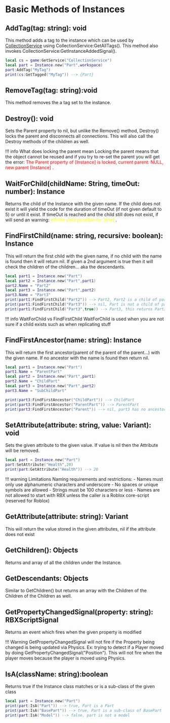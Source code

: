 # Basic Methods of Instances

## AddTag(tag: string): void
 This method adds a tag to the instance which can be used by [CollectionService](https://create.roblox.com/docs/reference/engine/classes/CollectionService) using CollectionService:GetAllTags(). This method also invokes CollectionService:GetInstanceAddedSignal().

 ```lua
local cs = game:GetService("CollectionService") 
local part = Instance.new("Part",workspace) 
part:AddTag("MyTag") 
print(cs:GetTagged("MyTag")) --> {Part}
 ```
## RemoveTag(tag: string):void
This method removes the a tag set to the instance.

## Destroy(): void
Sets the Parent property to nil, but unlike the Remove() method, Destroy() locks the parent and disconnects all connections. This will also call the Destroy methods of the children as well.

!!! info What does locking the parent mean
    Locking the parent means that the object cannot be reused and if you try to re-set the parent you will get the error: <span style="color:red"> The Parent property of [Instance] is locked, current parent: NULL, new parent [Instance]  </span>.
## WaitForChild(childName: String, timeOut: number): Instance
Returns the child of the Instance with the given name. If the child does not exist it will yield the code for the duration of timeOut (if not given default to 5) or until it exist. If timeOut is reached and the child still does not exist, if will send an warning: <span style="color:yellow"> Infinite yield possible on: [line]  </span>.


## FindFirstChild(name: string, recursive: boolean): Instance
This will return the first child with the given name, if no child with the name is found then it will return nil. If given a 2nd argument is true then it will check the children of the children... aka the descendants. 

```lua
local part1 = Instance.new("Part")
local part2 = Instance.new("Part",part1)
part2.Name = "Part2"
local part3 = Instance.new("Part",part2)
part3.Name = "Part3"
print(part1:FindFirstChild("Part2")) --> Part2, Part2 is a child of part1
print(part1:FindFirstChild("Part3")) --> nil, Part is not a child of part1
print(part1:FindFirstChild("Part3",true)) --> Part3, this returns Part3 because we told it to find the descendants of the part as well 
```

!!! info WaitForChild vs FindFirstChild
    WaitForChild is used when you are not sure if a child exists such as when replicating  stuff

## FindFirstAncestor(name: string): Instance
This will return the first ancestor(parent of the parent of the parent...) with the given name. If no ancestor with the name is found then return nil.

```lua
local part1 = Instance.new("Part")
part1.Name = "ParentPart"
local part2 = Instance.new("Part",part1)
part2.Name = "ChildPart"
local part3 = Instance.new("Part",part2)
part3.Name = "SubChildPart"

print(part3:FindFirstAncestor("ChildPart")) --> ChildPart
print(part3:FindFirstAncestor("ParentPart")) --> ParentPart
print(part3:FindFirstAncestor("Parent")) --> nil, part3 has no ancestor is named Parent 
```
## SetAttribute(attribute: string, value: Variant): void
Sets the given attribute to the given value. If value is nil then the Attribute will be removed.

```lua
local part = Instance.new("Part") 
part:SetAttribute("Health",20) 
print(part:GetAttribute("Health")) --> 20
```

!!! warning Limitations
    Naming requirements and restrictions:
    - Names must only use alphanumeric characters and underscore
    - No spaces or unique symbols are allowed
    - Strings must be 100 characters or less
    - Names are not allowed to start with RBX unless the caller is a Roblox core-script (reserved for Roblox)
## GetAttribute(attribute: string): Variant
This will return the value stored in the given attributes, nil if the attribute does not exist 

## GetChildren(): Objects
Returns and array of all the children under the Instance. 

## GetDescendants: Objects
Similar to GetChildren() but returns an array with the Children of the Children of the Children as well.

## GetPropertyChangedSignal(property: string): RBXScriptSignal
Returns an event which fires when the given property is modified

!!! Warning 
    GetPropertyChangedSignal will not fire if the Property being changed is being updated via Physics. Ex: trying to detect if a Player moved by doing GetPropertyChangedSignal("Position"). This will not fire when the player moves because the player is moved using Physics.

## IsA(className: string):boolean
Returns true if the Instance class matches or is a sub-class of the given class

```lua
local part = Instance.new("Part")
print(part:IsA("Part")) --> true, Part is a Part
print(part:IsA("BasePart")) --> true, Part is a sub-class of BasePart
print(part:IsA("Model")) --> false, part is not a model  
```

